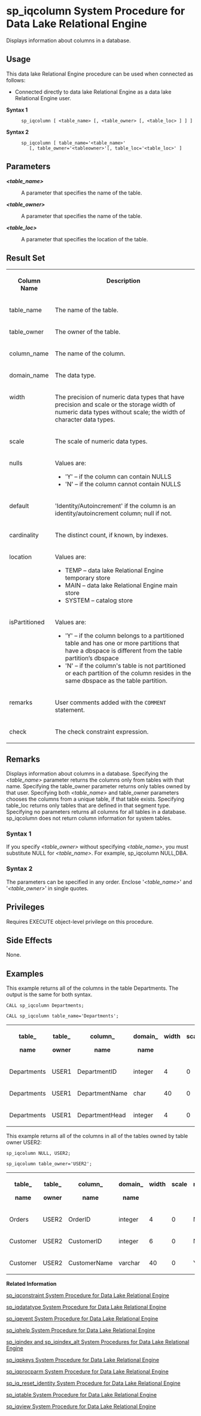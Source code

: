 <!-- loioa59eafaf84f21015b9cffa01dc3a9639 -->

# sp\_iqcolumn System Procedure for Data Lake Relational Engine

Displays information about columns in a database.



<a name="loioa59eafaf84f21015b9cffa01dc3a9639__section_dfy_yvh_b4b"/>

## Usage

This data lake Relational Engine procedure can be used when connected as follows:

-   Connected directly to data lake Relational Engine as a data lake Relational Engine user.




<dl>
<dt><b>

Syntax 1

</b></dt>
<dd>

```
sp_iqcolumn [ <table_name> [, <table_owner> [, <table_loc> ] ] ]
```



</dd><dt><b>

Syntax 2

</b></dt>
<dd>

```
sp_iqcolumn [ table_name='<table_name>' 
   [, table_owner='<tableowner>'[, table_loc='<table_loc>' ]
```



</dd>
</dl>



<a name="loioa59eafaf84f21015b9cffa01dc3a9639__iq_refbb_1449"/>

## Parameters


<dl>
<dt><b>

*<table\_name\>*

</b></dt>
<dd>

A parameter that specifies the name of the table.



</dd><dt><b>

*<table\_owner\>*

</b></dt>
<dd>

A parameter that specifies the name of the table.



</dd><dt><b>

*<table\_loc\>*

</b></dt>
<dd>

A parameter that specifies the location of the table.



</dd>
</dl>



<a name="loioa59eafaf84f21015b9cffa01dc3a9639__section_tbj_5wz_mbb"/>

## Result Set


<table>
<tr>
<th valign="top">

Column Name

</th>
<th valign="top">

Description

</th>
</tr>
<tr>
<td valign="top">

table\_name

</td>
<td valign="top">

The name of the table.

</td>
</tr>
<tr>
<td valign="top">

table\_owner

</td>
<td valign="top">

The owner of the table.

</td>
</tr>
<tr>
<td valign="top">

column\_name

</td>
<td valign="top">

The name of the column.

</td>
</tr>
<tr>
<td valign="top">

domain\_name

</td>
<td valign="top">

The data type.

</td>
</tr>
<tr>
<td valign="top">

width

</td>
<td valign="top">

The precision of numeric data types that have precision and scale or the storage width of numeric data types without scale; the width of character data types.

</td>
</tr>
<tr>
<td valign="top">

scale

</td>
<td valign="top">

The scale of numeric data types.

</td>
</tr>
<tr>
<td valign="top">

nulls

</td>
<td valign="top">

Values are:

-   'Y' – if the column can contain NULLS
-   'N' – if the column cannot contain NULLS



</td>
</tr>
<tr>
<td valign="top">

default

</td>
<td valign="top">

'Identity/Autoincrement' if the column is an identity/autoincrement column; null if not.

</td>
</tr>
<tr>
<td valign="top">

cardinality

</td>
<td valign="top">

The distinct count, if known, by indexes.

</td>
</tr>
<tr>
<td valign="top">

location

</td>
<td valign="top">

Values are:

-   TEMP – data lake Relational Engine temporary store
-   MAIN – data lake Relational Engine main store
-   SYSTEM – catalog store



</td>
</tr>
<tr>
<td valign="top">

isPartitioned

</td>
<td valign="top">

Values are:

-   'Y' – if the column belongs to a partitioned table and has one or more partitions that have a dbspace is different from the table partition’s dbspace
-   'N' – if the column's table is not partitioned or each partition of the column resides in the same dbspace as the table partition.



</td>
</tr>
<tr>
<td valign="top">

remarks

</td>
<td valign="top">

User comments added with the `COMMENT` statement.

</td>
</tr>
<tr>
<td valign="top">

check

</td>
<td valign="top">

The check constraint expression.

</td>
</tr>
</table>



<a name="loioa59eafaf84f21015b9cffa01dc3a9639__iq_refbb_1452"/>

## Remarks

Displays information about columns in a database. Specifying the *<table\_name\>* parameter returns the columns only from tables with that name. Specifying the table\_owner parameter returns only tables owned by that user. Specifying both *<table\_name\>* and table\_owner parameters chooses the columns from a unique table, if that table exists. Specifying table\_loc returns only tables that are defined in that segment type. Specifying no parameters returns all columns for all tables in a database. sp\_iqcolumn does not return column information for system tables.



### Syntax 1

If you specify *<table\_owner\>* without specifying *<table\_name\>*, you must substitute NULL for *<table\_name\>*. For example, sp\_iqcolumn NULL,DBA.



### Syntax 2

The parameters can be specified in any order. Enclose '*<table\_name\>*' and '*<table\_owner\>*' in single quotes.



<a name="loioa59eafaf84f21015b9cffa01dc3a9639__iq_refbb_1451"/>

## Privileges

Requires EXECUTE object-level privilege on this procedure.



## Side Effects

None.



<a name="loioa59eafaf84f21015b9cffa01dc3a9639__section_qdm_rbf_nbb"/>

## Examples

This example returns all of the columns in the table Departments. The output is the same for both syntax.

```
CALL sp_iqcolumn Departments;
```

```
CALL sp_iqcolumn table_name='Departments';
```


<table>
<tr>
<th valign="top">

table\_

name

</th>
<th valign="top">

table\_

owner

</th>
<th valign="top">

column\_

name

</th>
<th valign="top">

domain\_

name

</th>
<th valign="top">

width

</th>
<th valign="top">

scale

</th>
<th valign="top">

nulls

</th>
<th valign="top">

default

</th>
<th valign="top">

cardinality

</th>
<th valign="top">

location

</th>
<th valign="top">

is

Partitioned

</th>
<th valign="top">

remarks

</th>
<th valign="top">

check

</th>
</tr>
<tr>
<td valign="top">

Departments

</td>
<td valign="top">

USER1

</td>
<td valign="top">

DepartmentID

</td>
<td valign="top">

integer

</td>
<td valign="top">

4

</td>
<td valign="top">

0

</td>
<td valign="top">

N

</td>
<td valign="top">

\(NULL\)

</td>
<td valign="top">

5

</td>
<td valign="top">

Main

</td>
<td valign="top">

N

</td>
<td valign="top">

\(NULL\)

</td>
<td valign="top">

\(NULL\)

</td>
</tr>
<tr>
<td valign="top">

Departments

</td>
<td valign="top">

USER1

</td>
<td valign="top">

DepartmentName

</td>
<td valign="top">

char

</td>
<td valign="top">

40

</td>
<td valign="top">

0

</td>
<td valign="top">

N

</td>
<td valign="top">

\(NULL\)

</td>
<td valign="top">

0

</td>
<td valign="top">

Main

</td>
<td valign="top">

N

</td>
<td valign="top">

\(NULL\)

</td>
<td valign="top">

\(NULL\)

</td>
</tr>
<tr>
<td valign="top">

Departments

</td>
<td valign="top">

USER1

</td>
<td valign="top">

DepartmentHead

</td>
<td valign="top">

integer

</td>
<td valign="top">

4

</td>
<td valign="top">

0

</td>
<td valign="top">

Y

</td>
<td valign="top">

\(NULL\)

</td>
<td valign="top">

0

</td>
<td valign="top">

Main

</td>
<td valign="top">

N

</td>
<td valign="top">

\(NULL\)

</td>
<td valign="top">

\(NULL\)

</td>
</tr>
</table>

This example returns all of the columns in all of the tables owned by table owner USER2:

```
sp_iqcolumn NULL, USER2;
```

```
sp_iqcolumn table_owner='USER2';
```


<table>
<tr>
<th valign="top">

table\_

name

</th>
<th valign="top">

table\_

owner

</th>
<th valign="top">

column\_

name

</th>
<th valign="top">

domain\_

name

</th>
<th valign="top">

width

</th>
<th valign="top">

scale

</th>
<th valign="top">

nulls

</th>
<th valign="top">

default

</th>
<th valign="top">

cardinality

</th>
<th valign="top">

location

</th>
<th valign="top">

is

Partitioned

</th>
<th valign="top">

remarks

</th>
<th valign="top">

check

</th>
</tr>
<tr>
<td valign="top">

Orders

</td>
<td valign="top">

USER2

</td>
<td valign="top">

OrderID

</td>
<td valign="top">

integer

</td>
<td valign="top">

4

</td>
<td valign="top">

0

</td>
<td valign="top">

N

</td>
<td valign="top">

\(NULL\)

</td>
<td valign="top">

5

</td>
<td valign="top">

Main

</td>
<td valign="top">

N

</td>
<td valign="top">

\(NULL\)

</td>
<td valign="top">

\(NULL\)

</td>
</tr>
<tr>
<td valign="top">

Customer

</td>
<td valign="top">

USER2

</td>
<td valign="top">

CustomerID

</td>
<td valign="top">

integer

</td>
<td valign="top">

6

</td>
<td valign="top">

0

</td>
<td valign="top">

N

</td>
<td valign="top">

\(NULL\)

</td>
<td valign="top">

0

</td>
<td valign="top">

Main

</td>
<td valign="top">

N

</td>
<td valign="top">

\(NULL\)

</td>
<td valign="top">

\(NULL\)

</td>
</tr>
<tr>
<td valign="top">

Customer

</td>
<td valign="top">

USER2

</td>
<td valign="top">

CustomerName

</td>
<td valign="top">

varchar

</td>
<td valign="top">

40

</td>
<td valign="top">

0

</td>
<td valign="top">

Y

</td>
<td valign="top">

\(NULL\)

</td>
<td valign="top">

0

</td>
<td valign="top">

Main

</td>
<td valign="top">

N

</td>
<td valign="top">

\(NULL\)

</td>
<td valign="top">

\(NULL\)

</td>
</tr>
</table>

**Related Information**  


[sp\_iqconstraint System Procedure for Data Lake Relational Engine](sp-iqconstraint-system-procedure-for-data-lake-relational-engine-a5a0395.md "Lists referential integrity constraints defined using CREATE TABLE or ALTER TABLE for the specified table or column.")

[sp\_iqdatatype System Procedure for Data Lake Relational Engine](sp-iqdatatype-system-procedure-for-data-lake-relational-engine-a5a247c.md "Displays information about system data types and user-defined data types.")

[sp\_iqevent System Procedure for Data Lake Relational Engine](sp-iqevent-system-procedure-for-data-lake-relational-engine-a5a872a.md "Displays information about system and user-defined events.")

[sp\_iqhelp System Procedure for Data Lake Relational Engine](sp-iqhelp-system-procedure-for-data-lake-relational-engine-a5a978b.md "Displays information about system and user-defined objects and data types.")

[sp\_iqindex and sp\_iqindex\_alt System Procedures for Data Lake Relational Engine](sp-iqindex-and-sp-iqindex-alt-system-procedures-for-data-lake-relational-engine-a5aa7ea.md "Lists information about indexes.")

[sp\_iqpkeys System Procedure for Data Lake Relational Engine](sp-iqpkeys-system-procedure-for-data-lake-relational-engine-a5b1c11.md "Displays information about primary keys and primary key constraints by table, column, table owner, or for all data lake Relational Engine tables in the database.")

[sp\_iqprocparm System Procedure for Data Lake Relational Engine](sp-iqprocparm-system-procedure-for-data-lake-relational-engine-a5b2c2d.md "Displays information about stored procedure parameters, including result set variables and SQLSTATE/SQLCODE error values.")

[sp\_iq\_reset\_identity System Procedure for Data Lake Relational Engine](sp-iq-reset-identity-system-procedure-for-data-lake-relational-engine-a5b4402.md "Sets the seed of the Identity/Autoincrement column associated with the specified table to the specified value.")

[sp\_iqtable System Procedure for Data Lake Relational Engine](sp-iqtable-system-procedure-for-data-lake-relational-engine-a5b959d.md "Displays information about tables in the database.")

[sp\_iqview System Procedure for Data Lake Relational Engine](sp-iqview-system-procedure-for-data-lake-relational-engine-a5bdee7.md "Displays information about views in a database.")

